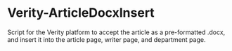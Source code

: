 # Verity-ArticleDocxInsert
Script for the Verity platform to accept the article as a pre-formatted .docx, and insert it into the article page, writer page, and department page.
